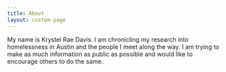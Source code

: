 ```yaml
---
title: About
layout: custom-page
---
```


My name is Krystel Rae Davis. I am chronicling my research into homelessness in Austin and the people I meet along the way. I am trying to make as much information as public as possible and would like to encourage others to do the same. 

